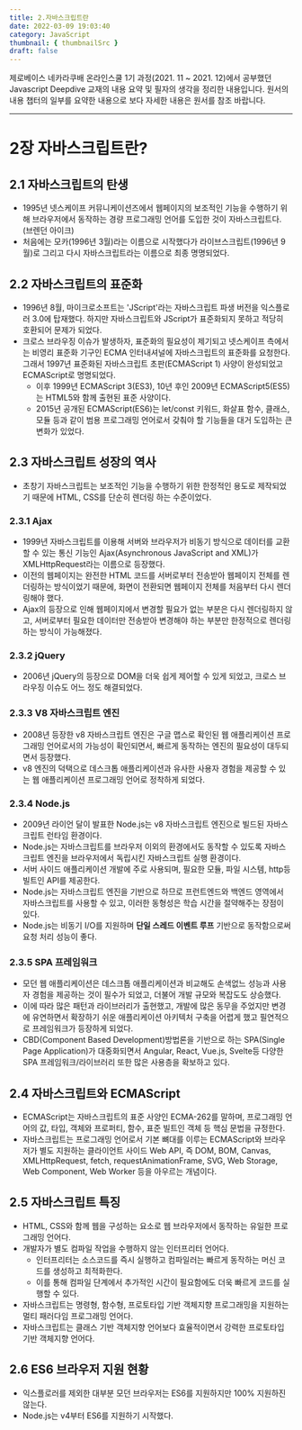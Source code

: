 ```yaml
---
title: 2.자바스크립트란
date: 2022-03-09 19:03:40
category: JavaScript
thumbnail: { thumbnailSrc }
draft: false
---
```


제로베이스 네카라쿠배 온라인스쿨 1기 과정(2021. 11 ~ 2021. 12)에서 공부했던 Javascript Deepdive 교재의 내용 요약 및 필자의 생각을 정리한 내용입니다. 원서의 내용 챕터의 일부를 요약한 내용으로 보다 자세한 내용은 원서를 참조 바랍니다.

---

# 2장 자바스크립트란?

## 2.1 자바스크립트의 탄생

- 1995년 넷스케이프 커뮤니케이션즈에서 웹페이지의 보조적인 기능을 수행하기 위해 브라우저에서 동작하는 경량 프로그래밍 언어를 도입한 것이 자바스크립트다. (브렌던 아이크)
- 처음에는 모카(1996년 3월)라는 이름으로 시작했다가 라이브스크립트(1996년 9월)로 그리고 다시 자바스크립트라는 이름으로 최종 명명되었다.

## 2.2 자바스크립트의 표준화

- 1996년 8월, 마이크로소프트는 'JScript'라는 자바스크립트 파생 버전을 익스플로러 3.0에 탑재했다. 하지만 자바스크립트와 JScript가 표준화되지 못하고 적당히 호환되어 문제가 되었다.
- 크로스 브라우징 이슈가 발생하자, 표준화의 필요성이 제기되고 넷스케이프 측에서는 비영리 표준화 기구인 ECMA 인터내셔널에 자바스크립트의 표준화를 요청한다. 그래서 1997년 표준화된 자바스크립트 초판(ECMAScript 1) 사양이 완성되었고 ECMAScript로 명명되었다.
  - 이후 1999년 ECMAScript 3(ES3), 10년 후인 2009년 ECMAScript5(ES5)는 HTML5와 함께 출현된 표준 사양이다.
  - 2015년 공개된 ECMAScript(ES6)는 let/const 키워드, 화살표 함수, 클래스, 모듈 등과 같이 범용 프로그래밍 언어로서 갖춰야 할 기능들을 대거 도입하는 큰 변화가 있었다.

## 2.3 자바스크립트 성장의 역사

- 초창기 자바스크립트는 보조적인 기능을 수행하기 위한 한정적인 용도로 제작되었기 때문에 HTML, CSS를 단순히 렌더링 하는 수준이었다.

### 2.3.1 Ajax

- 1999년 자바스크립트를 이용해 서버와 브라우저가 비동기 방식으로 데이터를 교환할 수 있는 통신 기능인 Ajax(Asynchronous JavaScript and XML)가 XMLHttpRequest라는 이름으로 등장했다.
- 이전의 웹페이지는 완전한 HTML 코드를 서버로부터 전송받아 웹페이지 전체를 렌더링하는 방식이었기 때문에, 화면이 전환되면 웹페이지 전체를 처음부터 다시 렌더링해야 했다.
- Ajax의 등장으로 인해 웹페이지에서 변경할 필요가 없는 부분은 다시 렌더링하지 않고, 서버로부터 필요한 데이터만 전송받아 변경해야 하는 부분만 한정적으로 렌더링하는 방식이 가능해졌다.

### 2.3.2 jQuery

- 2006년 jQuery의 등장으로 DOM을 더욱 쉽게 제어할 수 있게 되었고, 크로스 브라우징 이슈도 어느 정도 해결되었다.

### 2.3.3 V8 자바스크립트 엔진

- 2008년 등장한 v8 자바스크립트 엔진은 구글 맵스로 확인된 웹 애플리케이션 프로그래밍 언어로서의 가능성이 확인되면서, 빠르게 동작하는 엔진의 필요성이 대두되면서 등장했다.
- v8 엔진의 덕택으로 데스크톱 애플리케이션과 유사한 사용자 경험을 제공할 수 있는 웹 애플리케이션 프로그래밍 언어로 정착하게 되었다.

### 2.3.4 Node.js

- 2009년 라이언 달이 발표한 Node.js는 v8 자바스크립트 엔진으로 빌드된 자바스크립트 런타임 환경이다.
- Node.js는 자바스크립트를 브라우저 이외의 환경에서도 동작할 수 있도록 자바스크립트 엔진을 브라우저에서 독립시킨 자바스크립트 실행 환경이다.
- 서버 사이드 애플리케이션 개발에 주로 사용되며, 필요한 모듈, 파일 시스템, http등 빌트인 API를 제공한다.
- Node.js는 자바스크립트 엔진을 기반으로 하므로 프런트엔드와 백엔드 영역에서 자바스크립트를 사용할 수 있고, 이러한 동형성은 학습 시간을 절약해주는 장점이 있다.
- Node.js는 비동기 I/O를 지원하며 **단일 스레드 이벤트 루프** 기반으로 동작함으로써 요청 처리 성능이 좋다.

### 2.3.5 SPA 프레임워크

- 모던 웹 애플리케이션은 데스크톱 애플리케이션과 비교해도 손색없느 성능과 사용자 경험을 제공하는 것이 필수가 되었고, 더불어 개발 규모와 복잡도도 상승했다.
- 이에 따라 많은 패턴과 라이브러리가 출현했고, 개발에 많은 동무을 주었지만 변경에 유연하면서 확장하기 쉬운 애플리케이션 아키텍처 구축을 어렵게 했고 필연적으로 프레임워크가 등장하게 되었다.
- CBD(Component Based Development)방법론을 기반으로 하는 SPA(Single Page Application)가 대중화되면서 Angular, React, Vue.js, Svelte등 다양한 SPA 프레임워크/라이브러리 또한 많은 사용층을 확보하고 있다.

## 2.4 자바스크립트와 ECMAScript

- ECMAScript는 자바스크립트의 표준 사양인 ECMA-262를 말하며, 프로그래밍 언어의 값, 타입, 객체와 프로퍼티, 함수, 표준 빌트인 객체 등 핵심 문법을 규정한다.
- 자바스크립트는 프로그래밍 언어로서 기본 뼈대를 이루는 ECMAScript와 브라우저가 별도 지원하는 클라이언트 사이드 Web API, 즉 DOM, BOM, Canvas, XMLHttpRequest, fetch, requestAnimationFrame, SVG, Web Storage, Web Component, Web Worker 등을 아우르는 개념이다.

## 2.5 자바스크립트 특징

- HTML, CSS와 함께 웹을 구성하는 요소로 웹 브라우저에서 동작하는 유일한 프로그래밍 언어다.
- 개발자가 별도 컴파일 작업을 수행하지 않는 인터프리터 언어다.
  - 인터프리터는 소스코드를 즉시 실행하고 컴파일러는 빠르게 동작하는 머신 코드를 생성하고 최적화한다.
  - 이를 통해 컴파일 단계에서 추가적인 시간이 필요함에도 더욱 빠르게 코드를 실행할 수 있다.
- 자바스크립트는 명령형, 함수형, 프로토타입 기반 객체지향 프로그래밍을 지원하는 멀티 패러다임 프로그래밍 언어다.
- 자바스크립트는 클래스 기반 객체지향 언어보다 효율적이면서 강력한 프로토타입 기반 객체지향 언어다.

## 2.6 ES6 브라우저 지원 현황

- 익스플로러를 제외한 대부분 모던 브라우저는 ES6를 지원하지만 100% 지원하진 않는다.
- Node.js는 v4부터 ES6를 지원하기 시작했다.
